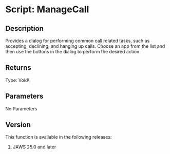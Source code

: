 # Script: ManageCall

## Description

Provides a dialog for performing common call related tasks, such as
accepting, declining, and hanging up calls. Choose an app from the list
and then use the buttons in the dialog to perform the desired action.

## Returns

Type: Void\

## Parameters

No Parameters

## Version

This function is available in the following releases:

1.  JAWS 25.0 and later
